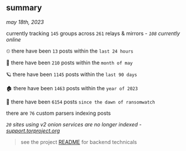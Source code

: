 
## summary
_may 18th, 2023_

currently tracking `145` groups across `261` relays & mirrors - _`108` currently online_

⏲ there have been `13` posts within the `last 24 hours`

🦈 there have been `210` posts within the `month of may`

🪐 there have been `1145` posts within the `last 90 days`

🏚 there have been `1463` posts within the `year of 2023`

🦕 there have been `6154` posts `since the dawn of ransomwatch`

there are `76` custom parsers indexing posts

_`20` sites using v2 onion services are no longer indexed - [support.torproject.org](https://support.torproject.org/onionservices/v2-deprecation/)_

> see the project [README](https://github.com/joshhighet/ransomwatch#ransomwatch--) for backend technicals

